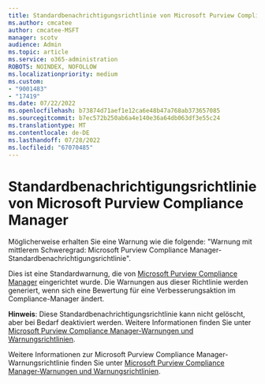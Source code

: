 ```yaml
---
title: Standardbenachrichtigungsrichtlinie von Microsoft Purview Compliance Manager
ms.author: cmcatee
author: cmcatee-MSFT
manager: scotv
audience: Admin
ms.topic: article
ms.service: o365-administration
ROBOTS: NOINDEX, NOFOLLOW
ms.localizationpriority: medium
ms.custom:
- "9001483"
- "17419"
ms.date: 07/22/2022
ms.openlocfilehash: b73874d71aef1e12ca6e48b47a768ab373657085
ms.sourcegitcommit: b7ec572b250ab6a4e140e36a64db063df3e55c24
ms.translationtype: MT
ms.contentlocale: de-DE
ms.lasthandoff: 07/28/2022
ms.locfileid: "67070485"
---
```

# <a name="default-alert-policy-from-microsoft-purview-compliance-manager"></a>Standardbenachrichtigungsrichtlinie von Microsoft Purview Compliance Manager

Möglicherweise erhalten Sie eine Warnung wie die folgende: "Warnung mit mittlerem Schweregrad: Microsoft Purview Compliance Manager-Standardbenachrichtigungsrichtlinie".

Dies ist eine Standardwarnung, die von [Microsoft Purview Compliance Manager](https://docs.microsoft.com/microsoft-365/compliance/compliance-manager) eingerichtet wurde. Die Warnungen aus dieser Richtlinie werden generiert, wenn sich eine Bewertung für eine Verbesserungsaktion im Compliance-Manager ändert.

**Hinweis**: Diese Standardbenachrichtigungsrichtlinie kann nicht gelöscht, aber bei Bedarf deaktiviert werden. Weitere Informationen finden Sie unter [Microsoft Purview Compliance Manager-Warnungen und Warnungsrichtlinien](https://docs.microsoft.com/microsoft-365/compliance/compliance-manager-alert-policies#activate-or-inactivate-a-policy).

Weitere Informationen zur Microsoft Purview Compliance Manager-Warnungsrichtlinie finden Sie unter [Microsoft Purview Compliance Manager-Warnungen und Warnungsrichtlinien](https://docs.microsoft.com/microsoft-365/compliance/compliance-manager-alert-policies).